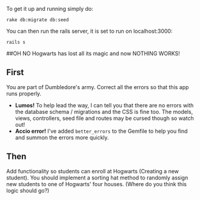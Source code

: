To get it up and running simply do: 
```
rake db:migrate db:seed
```

You can then run the rails server, it is set to run on localhost:3000:
```
rails s
```

##OH NO
Hogwarts has lost all its magic and now NOTHING WORKS!

## First
You are part of Dumbledore's army. Correct all the errors so that this app runs properly.

* __Lumos!__ To help lead the way, I can tell you that there are no errors with the database schema / migrations and the CSS is fine too. The models, views, controllers, seed file and routes may be cursed though so watch out!
* __Accio error!__ I've added `better_errors` to the Gemfile to help you find and summon the errors more quickly.


## Then
Add functionality so students can enroll at Hogwarts (Creating a new student). You should implement a sorting hat method to randomly assign new students to one of Hogwarts' four houses. (Where do you think this logic should go?)
